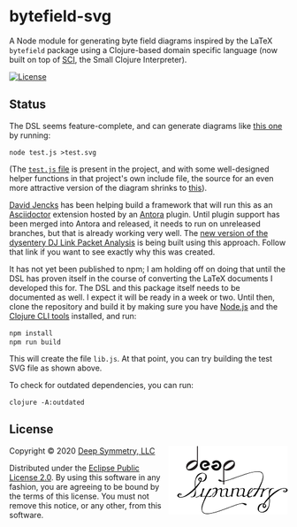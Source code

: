 # bytefield-svg

A Node module for generating byte field diagrams inspired by the LaTeX
`bytefield` package using a Clojure-based domain specific language
(now built on top of [SCI](https://github.com/borkdude/sci), the Small
Clojure Interpreter).

[![License](https://img.shields.io/badge/License-Eclipse%20Public%20License%202.0-blue.svg)](#license)

## Status

The DSL seems feature-complete, and can generate diagrams like [this
one](https://deepsymmetry.org/images/test.svg) by running:

    node test.js >test.svg

(The [`test.js`
file](https://github.com/Deep-Symmetry/bytefield-svg/blob/master/test.js)
is present in the project, and with some well-designed helper
functions in that project's own include file, the source for an even
more attractive version of the diagram shrinks to
[this](https://github.com/Deep-Symmetry/dysentery/blob/379555f21244354c4dc0c9711c8cb3a3552bc64b/doc/modules/ROOT/examples/dbserver_shared.edn)).

[David Jencks](https://gitlab.com/djencks) has been helping build a
framework that will run this as an
[Asciidoctor](https://asciidoctor.org) extension hosted by an
[Antora](https://antora.org) plugin. Until plugin support has been
merged into Antora and released, it needs to run on unreleased
branches, but that is already working very well. The [new version of
the dysentery DJ Link Packet
Analysis](https://djl-analysis.deepsymmetry.org) is being built using
this approach. Follow that link if you want to see exactly why this
was created.

It has not yet been published to npm; I am holding off on doing that
until the DSL has proven itself in the course of converting the LaTeX
documents I developed this for. The DSL and this package itself needs
to be documented as well. I expect it will be ready in a week or two.
Until then, clone the repository and build it by making sure you have
[Node.js](https://nodejs.org/en/) and the [Clojure CLI
tools](https://clojure.org/guides/getting_started) installed, and run:

    npm install
    npm run build

This will create the file `lib.js`. At that point, you can try
building the test SVG file as shown above.

To check for outdated dependencies, you can run:

    clojure -A:outdated

## License

<a href="http://deepsymmetry.org"><img align="right" alt="Deep Symmetry"
 src="doc/assets/DS-logo-bw-200-padded-left.png" width="216" height="123"></a>

Copyright © 2020 [Deep Symmetry, LLC](http://deepsymmetry.org)

Distributed under the [Eclipse Public License
2.0](https://opensource.org/licenses/EPL-2.0). By using this software
in any fashion, you are agreeing to be bound by the terms of this
license. You must not remove this notice, or any other, from this
software.
